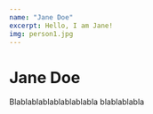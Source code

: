 ```yaml
---
name: "Jane Doe"
excerpt: Hello, I am Jane!
img: person1.jpg
---
```


# Jane Doe
 
Blablablablablablablabla
blablablabla
